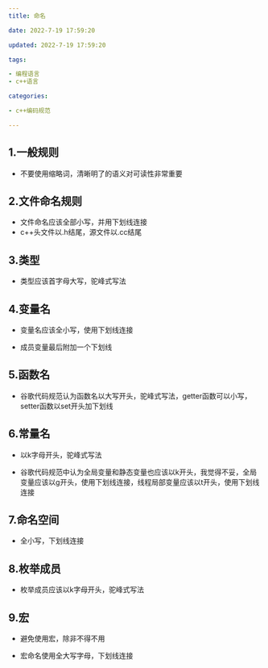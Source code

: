```yaml
---
title: 命名

date: 2022-7-19 17:59:20

updated: 2022-7-19 17:59:20

tags:

- 编程语言
- c++语言

categories:

- c++编码规范

---
```


## 1.一般规则

- 不要使用缩略词，清晰明了的语义对可读性非常重要

## 2.文件命名规则

- 文件命名应该全部小写，并用下划线连接
- c++头文件以.h结尾，源文件以.cc结尾

## 3.类型

- 类型应该首字母大写，驼峰式写法

## 4.变量名

- 变量名应该全小写，使用下划线连接

- 成员变量最后附加一个下划线

## 5.函数名

- 谷歌代码规范认为函数名以大写开头，驼峰式写法，getter函数可以小写，setter函数以set开头加下划线

## 6.常量名

- 以k字母开头，驼峰式写法

- 谷歌代码规范中认为全局变量和静态变量也应该以k开头，我觉得不妥，全局变量应该以g开头，使用下划线连接，线程局部变量应该以t开头，使用下划线连接

## 7.命名空间

- 全小写，下划线连接

## 8.枚举成员

- 枚举成员应该以k字母开头，驼峰式写法

## 9.宏

- 避免使用宏，除非不得不用

- 宏命名使用全大写字母，下划线连接
